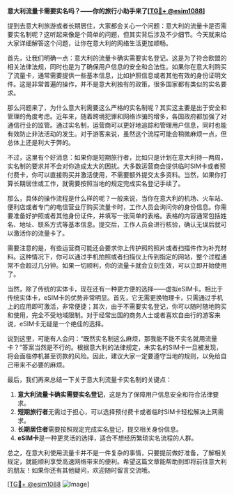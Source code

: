 **意大利流量卡需要实名吗？——你的旅行小助手来了[[TG💪+ @esim1088](https://t.me/s/esim1088)]**

提到去意大利旅游或者长期居住，大家都会关心一个问题：意大利的流量卡是否需要实名制呢？这听起来像是个简单的问题，但其实背后涉及不少细节。今天就来给大家详细解答这个问题，让你在意大利的网络生活更加顺畅。

首先，让我们明确一点：意大利的流量卡确实需要实名登记。这是为了符合欧盟的相关法律法规，同时也是为了确保用户信息的安全和合法性。如果你在意大利购买了流量卡，通常需要提供一些基本信息，比如护照信息或者其他有效的身份证明文件。这是非常普遍的操作，并不是意大利独有的政策，很多国家都有类似的实名要求。

那么问题来了，为什么意大利需要这么严格的实名制呢？其实这主要是出于安全和管理的角度考虑。近年来，随着跨境犯罪和网络诈骗的增多，各国政府都加强了对通信行业的监管。通过实名制，运营商可以更好地追踪和管理用户信息，同时也能有效防止非法活动的发生。对于游客来说，虽然这个流程可能会稍微麻烦一点，但总体上还是利大于弊的。

不过，这里有个好消息：如果你是短期旅行者，比如只是计划在意大利待一两周，实名制的要求并不会对你造成太大的困扰。大多数运营商会提供临时SIM卡或者预付费卡，你可以直接购买并激活使用，不需要额外提交太多资料。当然，如果你打算长期居住或工作，就需要按照当地的规定完成实名登记手续了。

那么，具体的操作流程是什么样的呢？一般来说，当你在意大利的机场、火车站、便利店或者专门的电信营业厅购买流量卡时，工作人员会询问你的身份信息。你需要准备好护照或者其他身份证件，并填写一张简单的表格。表格的内容通常包括姓名、地址、联系方式等基本信息。提交后，工作人员会进行核验，确认无误后就可以激活你的流量卡了。

需要注意的是，有些运营商可能还会要求你上传护照的照片或者扫描件作为补充材料。这种情况下，你可以通过手机拍照或者扫描仪上传到指定的网站，整个过程通常不会超过几分钟。如果一切顺利，你的流量卡就会立刻生效，可以立即开始使用了。

当然，除了传统的实体卡，现在还有一种更方便的选择——虚拟eSIM卡。相比于传统实体卡，eSIM卡的优势非常明显。首先，它无需更换物理卡，只需通过手机上的应用即可激活，非常便捷；其次，由于不需要实名登记，你可以随时随地购买和使用，完全不受地域限制。对于经常出国的商务人士或者喜欢自由行的游客来说，eSIM卡无疑是一个绝佳的选择。

说到这里，可能有人会问：“既然实名制这么麻烦，那我能不能不实名就用流量卡？”答案当然是不行的。根据意大利的法律规定，未实名的SIM卡一旦被发现，将会面临停机甚至罚款的风险。因此，建议大家一定要遵守当地的规则，以免给自己带来不必要的麻烦。

最后，我们再来总结一下关于意大利流量卡实名制的关键点：

1. **意大利流量卡确实需要实名登记**，这是为了保障用户信息安全和符合法律要求。
2. **短期旅行者**无需过于担心，可以选择预付费卡或者临时SIM卡轻松解决上网需求。
3. **长期居住者**需要按照规定完成实名登记，提交相关身份信息。
4. **eSIM卡**是一种更灵活的选择，适合不想经历繁琐实名流程的人群。

总之，在意大利使用流量卡并不是一件复杂的事情，只要提前做好准备，了解相关规定，就能顺利享受高速网络带来的便利。希望这篇文章能帮助到即将前往意大利的朋友！如果你还有其他疑问，欢迎随时留言交流哦。

[[TG💪+ @esim1088](https://t.me/s/esim1088) ![Image](https://i.postimg.cc/4NQfJmqS/Snipaste-2025-05-13-00-14-12.png)]